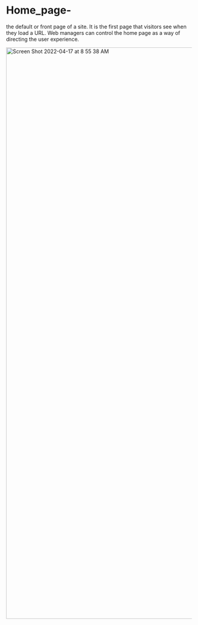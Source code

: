 # Home_page-
the default or front page of a site. It is the first page that visitors see when they load a URL. Web managers can control the home page as a way of directing the user experience.


<img width="1549" alt="Screen Shot 2022-04-17 at 8 55 38 AM" src="https://user-images.githubusercontent.com/90983110/163707697-0f81b0a2-750d-41f7-b56e-e3b335fbbebd.png">
